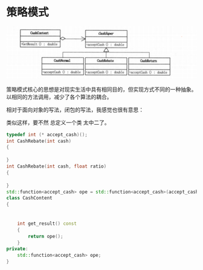 # 策略模式



![image-20210808173040977](..\source\img\image-20210808173040977.png)



策略模式核心的思想是对现实生活中具有相同目的，但实现方式不同的一种抽象。以相同的方法调用，减少了各个算法的耦合。



相对于面向对象的写法，闭包的写法，我感觉也很有意思：

类似这样，要不然 总定义一个类 太中二了。

```c++
typedef int (* accept_cash)();
int CashRebate(int cash)
{
    
}
int CashRebate(int cash, float ratio)
{
    
}
std::function<accept_cash> ope = std::function<accept_cash>(accept_cash, std::bind(_1, 1), std::bind(_2, 2));;
class CashContent 
{
    
    
    int get_result() const
    {
        return ope();
    }
private:
    std::function<accept_cash> ope;
}
```

